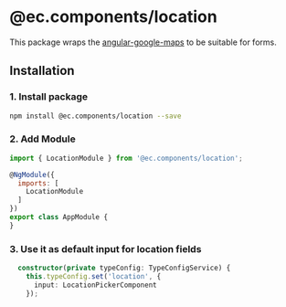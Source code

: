 # @ec.components/location

This package wraps the [angular-google-maps](https://github.com/SebastianM/angular-google-maps) to be suitable for forms.

## Installation

### 1. Install package

```sh
npm install @ec.components/location --save
```

### 2. Add Module

```js
import { LocationModule } from '@ec.components/location';

@NgModule({
  imports: [
    LocationModule
  ]
})
export class AppModule {
}
```

### 3. Use it as default input for location fields

```ts
  constructor(private typeConfig: TypeConfigService) {
    this.typeConfig.set('location', {
      input: LocationPickerComponent
    });
```